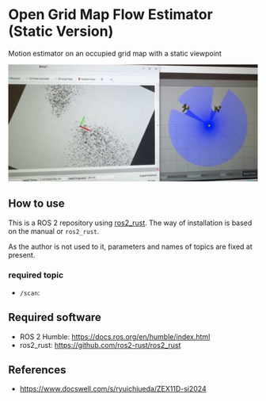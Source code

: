 # Open Grid Map Flow Estimator (Static Version)

Motion estimator on an occupied grid map with a static viewpoint

![](./img/demo.png)

## How to use

This is a ROS 2 repository using [ros2_rust](https://github.com/ros2-rust/ros2_rust). The way of installation is based on the manual or `ros2_rust`.

As the author is not used to it, parameters and names of topics are fixed at present.

### required topic

* `/scan`: 

## Required software

* ROS 2 Humble: https://docs.ros.org/en/humble/index.html
* ros2_rust: https://github.com/ros2-rust/ros2_rust

## References

* https://www.docswell.com/s/ryuichiueda/ZEX11D-si2024
